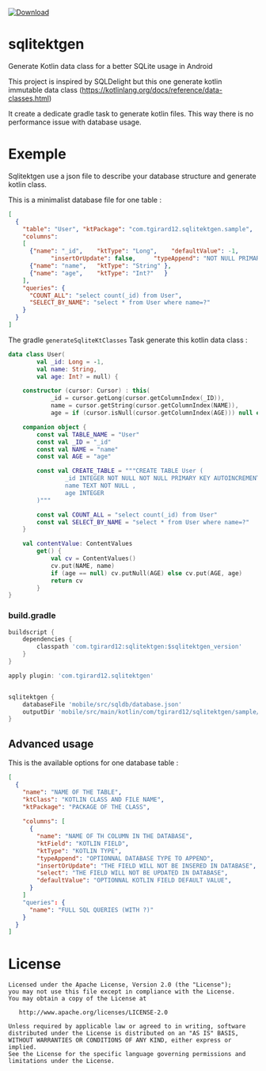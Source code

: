 
[ ![Download](https://api.bintray.com/packages/tgirard12/android/sqlitektgen/images/download.svg) ](https://bintray.com/tgirard12/android/sqlitektgen/_latestVersion)

# sqlitektgen

Generate Kotlin data class for a better SQLite usage in Android

This project is inspired by SQLDelight but this one generate kotlin immutable data class (https://kotlinlang.org/docs/reference/data-classes.html)

It create a dedicate gradle task to generate kotlin files. This way there is no performance issue with database usage. 

# Exemple

Sqlitektgen use a json file to describe your database structure and generate kotlin class.

This is a minimalist database file for one table :

````json
[
  {
    "table": "User", "ktPackage": "com.tgirard12.sqlitektgen.sample",
    "columns":
    [
      {"name": "_id",    "ktType": "Long",    "defaultValue": -1,
	        "insertOrUpdate": false,     "typeAppend": "NOT NULL PRIMARY KEY AUTOINCREMENT"},
      {"name": "name",   "ktType": "String" },
      {"name": "age",    "ktType": "Int?"   }
    ],
    "queries": {
      "COUNT_ALL": "select count(_id) from User",
      "SELECT_BY_NAME": "select * from User where name=?"
    }
  }
]
````

The gradle `generateSqliteKtClasses` Task generate this kotlin data class : 

````kotlin
data class User(
        val _id: Long = -1,
        val name: String,
        val age: Int? = null) {

    constructor (cursor: Cursor) : this(
            _id = cursor.getLong(cursor.getColumnIndex(_ID)),
            name = cursor.getString(cursor.getColumnIndex(NAME)),
            age = if (cursor.isNull(cursor.getColumnIndex(AGE))) null else cursor.getInt(cursor.getColumnIndex(AGE)))

    companion object {
        const val TABLE_NAME = "User"
        const val _ID = "_id"
        const val NAME = "name"
        const val AGE = "age"

        const val CREATE_TABLE = """CREATE TABLE User (
                _id INTEGER NOT NULL NOT NULL PRIMARY KEY AUTOINCREMENT,
                name TEXT NOT NULL ,
                age INTEGER
        )"""

        const val COUNT_ALL = "select count(_id) from User"
        const val SELECT_BY_NAME = "select * from User where name=?"
    }

    val contentValue: ContentValues
        get() {
            val cv = ContentValues()
            cv.put(NAME, name)
            if (age == null) cv.putNull(AGE) else cv.put(AGE, age)
            return cv
        }
}
````

### build.gradle

````groovy
buildscript {
    dependencies { 
        classpath 'com.tgirard12:sqlitektgen:$sqlitektgen_version'
    }
}

apply plugin: 'com.tgirard12.sqlitektgen'


sqlitektgen {
    databaseFile 'mobile/src/sqldb/database.json'
    outputDir 'mobile/src/main/kotlin/com/tgirard12/sqlitektgen/sample/db/'
}

````

## Advanced usage

This is the available options for one database table :

````json
[
  {
    "name": "NAME OF THE TABLE",
    "ktClass": "KOTLIN CLASS AND FILE NAME",
    "ktPackage": "PACKAGE OF THE CLASS",
    
    "columns": [
      {
        "name": "NAME OF TH COLUMN IN THE DATABASE",
        "ktField": "KOTLIN FIELD",
        "ktType": "KOTLIN TYPE",
        "typeAppend": "OPTIONNAL DATABASE TYPE TO APPEND",
        "insertOrUpdate": "THE FIELD WILL NOT BE INSERED IN DATABASE",    
        "select": "THE FIELD WILL NOT BE UPDATED IN DATABASE",    
        "defaultValue": "OPTIONNAL KOTLIN FIELD DEFAULT VALUE",    
      }      
    ]
    "queries": {
      "name": "FULL SQL QUERIES (WITH ?)" 
    }
  }
]
````

# License

    Licensed under the Apache License, Version 2.0 (the "License");
    you may not use this file except in compliance with the License.
    You may obtain a copy of the License at

       http://www.apache.org/licenses/LICENSE-2.0

    Unless required by applicable law or agreed to in writing, software
    distributed under the License is distributed on an "AS IS" BASIS,
    WITHOUT WARRANTIES OR CONDITIONS OF ANY KIND, either express or implied.
    See the License for the specific language governing permissions and
    limitations under the License.